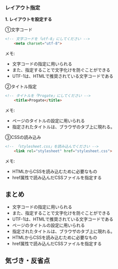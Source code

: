 ### レイアウト指定

**1. レイアウトを設定する**

①文字コード
```html
<!-- 文字コードを「utf-8」にしてください -->
    <meta charset="utf-8">
```

メモ:
- 文字コードの指定に用いられる
- また、指定することで文字化けを防ぐことができる
- UTF-1は、HTMLで推奨されている文字コードである

②タイトル指定
```html
<!-- タイトルを「Progate」にしてください -->
    <title>Progate</title>
```

メモ:
- ページのタイトルの設定に用いられる
- 指定されたタイトルは、ブラウザのタブ上に現れる。


③CSSの読み込み
```html
<!-- 「stylesheet.css」を読み込んでください -->
    <link rel="stylesheet" href="stylesheet.css">
```

メモ:
- HTMLからCSSを読み込むために必要なもの
- href属性で読み込んだCSSファイルを指定する

## まとめ

- 文字コードの指定に用いられる
- また、指定することで文字化けを防ぐことができる
- UTF-1は、HTMLで推奨されている文字コードである
- ページのタイトルの設定に用いられる
- 指定されたタイトルは、ブラウザのタブ上に現れる。
- HTMLからCSSを読み込むために必要なもの
- href属性で読み込んだCSSファイルを指定する

## 気づき・反省点
